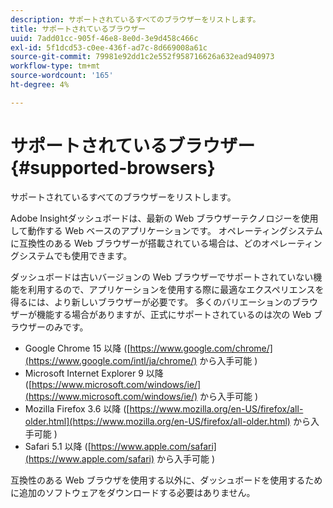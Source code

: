 ```yaml
---
description: サポートされているすべてのブラウザーをリストします。
title: サポートされているブラウザー
uuid: 7add01cc-905f-46e8-8e0d-3e9d458c466c
exl-id: 5f1dcd53-c0ee-436f-ad7c-8d669008a61c
source-git-commit: 79981e92dd1c2e552f958716626a632ead940973
workflow-type: tm+mt
source-wordcount: '165'
ht-degree: 4%

---
```


# サポートされているブラウザー{#supported-browsers}

サポートされているすべてのブラウザーをリストします。

Adobe Insightダッシュボードは、最新の Web ブラウザーテクノロジーを使用して動作する Web ベースのアプリケーションです。 オペレーティングシステムに互換性のある Web ブラウザーが搭載されている場合は、どのオペレーティングシステムでも使用できます。

ダッシュボードは古いバージョンの Web ブラウザーでサポートされていない機能を利用するので、アプリケーションを使用する際に最適なエクスペリエンスを得るには、より新しいブラウザーが必要です。 多くのバリエーションのブラウザーが機能する場合がありますが、正式にサポートされているのは次の Web ブラウザーのみです。

* Google Chrome 15 以降 ([https://www.google.com/chrome/](https://www.google.com/intl/ja/chrome/) から入手可能 )
* Microsoft Internet Explorer 9 以降 ([https://www.microsoft.com/windows/ie/](https://www.microsoft.com/windows/ie/) から入手可能 )
* Mozilla Firefox 3.6 以降 ([https://www.mozilla.org/en-US/firefox/all-older.html](https://www.mozilla.org/en-US/firefox/all-older.html) から入手可能 )
* Safari 5.1 以降 ([https://www.apple.com/safari](https://www.apple.com/safari) から入手可能 )

互換性のある Web ブラウザを使用する以外に、ダッシュボードを使用するために追加のソフトウェアをダウンロードする必要はありません。
